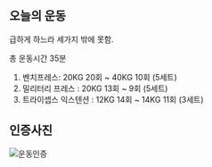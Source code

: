 ## 오늘의 운동
급하게 하느라 세가지 밖에 못함.

총 운동시간 35분
1. 벤치프레스: 20KG 20회 ~ 40KG 10회 (5세트)
2. 밀리터리 프레스 : 20KG 13회 ~ 9회 (5세트)
3. 트라이셉스 익스텐션 : 12KG 14회 ~ 14KG 11회 (3세트)

## 인증사진
![운동인증](https://user-images.githubusercontent.com/49548908/94154867-4ba91b00-feb9-11ea-8093-b3eca2f7defb.jpeg)

